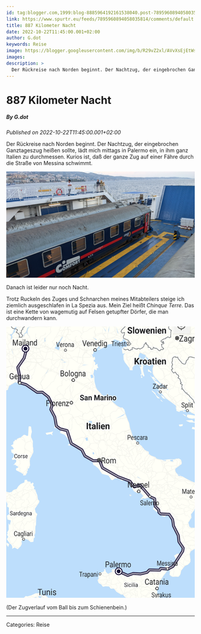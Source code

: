 ```yaml
---
id: tag:blogger.com,1999:blog-8885964192161538040.post-7895960894058035814
link: https://www.spurtr.eu/feeds/7895960894058035814/comments/default
title: 887 Kilometer Nacht
date: 2022-10-22T11:45:00.001+02:00
author: G.dot
keywords: Reise
image: https://blogger.googleusercontent.com/img/b/R29vZ2xl/AVvXsEjEtWsJYysdm2aSnuoe8ZzErMBTK085mlmjZemu0Y8rYVkj7oWFJYrsdIhfFObL4kY779RkikckjfPiNvLPOCiW6Y_qAmUbQR_HjApgiXveD7bbxPP6pqPNrKKnblzLm5g7Gf16WXzVzjQ/s72-c/1666369717720416-0.png
images: 
description: >
  Der Rückreise nach Norden beginnt. Der Nachtzug, der eingebrochen Ganztageszug heißen sollte, lädt mich mittags in Palermo ein, in ihm ganz Italien zu durchmessen. Kurios ist, daß der ganze Zug auf einer Fähre durch die Straße von Messina schwimmt. Danach ist leider nur
---
```

# 887 Kilometer Nacht
##### By G.dot
_Published on 2022-10-22T11:45:00.001+02:00_

Der Rückreise nach Norden beginnt. Der Nachtzug, der eingebrochen Ganztageszug heißen sollte, lädt mich mittags in Palermo ein, in ihm ganz Italien zu durchmessen. Kurios ist, daß der ganze Zug auf einer Fähre durch die Straße von Messina schwimmt.

  

[![](../assets/1666369717720416-0.png)](../assets/1666369717720416-0.png)

  

Danach ist leider nur noch Nacht. 

Trotz Ruckeln des Zuges und Schnarchen meines Mitabteilers steige ich ziemlich ausgeschlafen in La Spezia aus. Mein Ziel heißt _Chinque Terre_. Das ist eine Kette von wagemutig auf Felsen getupfter Dörfer, die man durchwandern kann.

  

[![](../assets/1666369712557708-1.png)](../assets/1666369712557708-1.png)

  

(Der Zugverlauf vom Ball bis zum Schienenbein.)

---
Categories: Reise